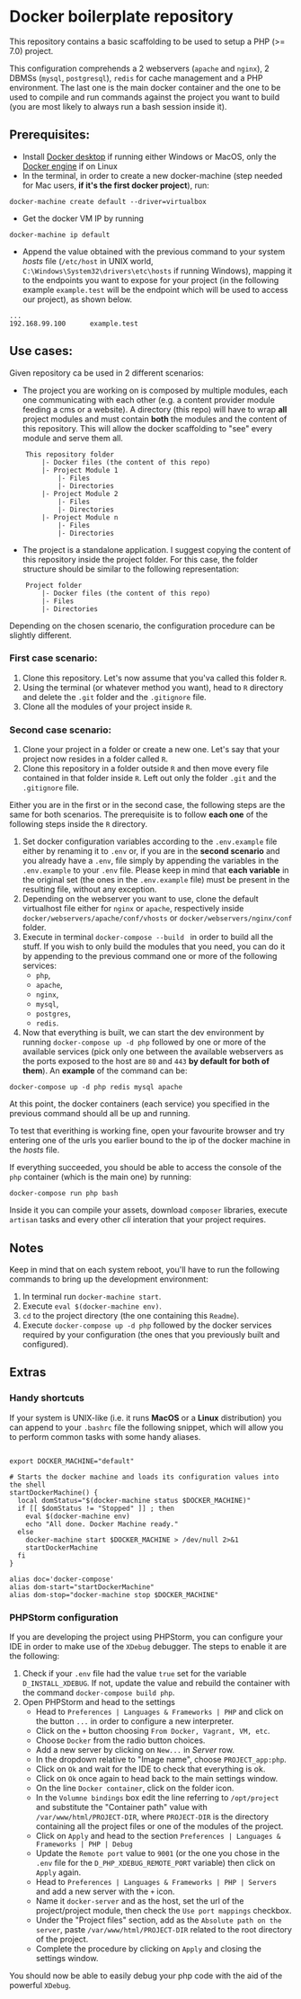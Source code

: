 # Docker boilerplate repository
 This repository contains a basic scaffolding to be used to setup a PHP (>= 7.0) project.

 This configuration comprehends a 2 webservers (`apache` and `nginx`), 2 DBMSs (`mysql`, `postgresql`), `redis` for cache management and a PHP environment. The last one is the main docker container and the one to be used to compile and run commands against the project you want to build (you are most likely to always run a bash session inside it).

## Prerequisites:

- Install [Docker desktop](https://www.docker.com/products/docker-desktop) if running either Windows or MacOS, only the [Docker engine](https://www.docker.com/products/docker-engine) if on Linux
- In the terminal, in order to create a new docker-machine (step needed for Mac users, **if it's the first docker project**), run:
```
docker-machine create default --driver=virtualbox
```

- Get the docker VM IP by running 
```
docker-machine ip default
```
- Append the value obtained with the previous command to your system *hosts* file (`/etc/host` in UNIX world, `C:\Windows\System32\drivers\etc\hosts` if running Windows), mapping it to the endpoints you want to expose for your project (in the following example `example.test` will be the endpoint which will be used to access our project), as shown below.
```
...
192.168.99.100		example.test
```

## Use cases:

Given repository ca be used in 2 different scenarios:

- The project you are working on is composed by multiple modules, each one communicating with each other (e.g. a content provider module feeding a cms or a website). A directory (this repo) will have to wrap **all** project modules and must contain **both** the modules and the content of this repository. This will allow the docker scaffolding to "see" every module and serve them all.

```
	This repository folder
		|- Docker files (the content of this repo)
		|- Project Module 1
			|- Files
			|- Directories
		|- Project Module 2
			|- Files
			|- Directories
		|- Project Module n
			|- Files
			|- Directories
```

- The project is a standalone application. I suggest copying the content of this repository inside the project folder. For this case, the folder structure should be similar to the following representation:

```
	Project folder
		|- Docker files (the content of this repo)
		|- Files
		|- Directories
```

Depending on the chosen scenario, the configuration procedure can be slightly different.

### First case scenario:

1. Clone this repository. Let's now assume that you'va called this folder `R`.
2. Using the terminal (or whatever method you want), head to `R` directory and delete the `.git` folder and the `.gitignore` file.
3. Clone all the modules of your project inside `R`.

### Second case scenario:

1. Clone your project in a folder or create a new one. Let's say that your project now resides in a folder called `R`.
2. Clone this repository in a folder outside `R` and then move every file contained in that folder inside `R`. Left out only the folder `.git` and the `.gitignore` file.

Either you are in the first or in the second case, the following steps are the same for both scenarios. The prerequisite is to follow **each one** of the following steps inside the `R` directory.

1. Set docker configuration variables according to the `.env.example` file either by renaming it to `.env` or, if you are in the **second scenario** and you already have a `.env`, file simply by appending the variables in the `.env.example` to your `.env` file. Please keep in mind that **each variable** in the original set (the ones in the `.env.example` file) must be present in the resulting file, without any exception.
2. Depending on the webserver you want to use, clone the default virtualhost file either for `nginx` or `apache`, respectively inside `docker/webservers/apache/conf/vhosts` or `docker/webservers/nginx/conf` folder.
3. Execute in terminal `docker-compose --build ` in order to build all the stuff. If you wish to only build the modules that you need, you can do it by appending to the previous command one or more of the following services:
	- `php`,
	- `apache`,
	- `nginx`,
	- `mysql`,
	- `postgres`,
	- `redis`.
4. Now that everything is built, we can start the dev environment by running `docker-compose up -d php` followed by one or more of the available services (pick only one between the available webservers as the ports exposed to the host are `80` and `443` **by default for both of them**). An **example** of the command can be:
```
docker-compose up -d php redis mysql apache
```

At this point, the docker containers (each service) you specified in the previous command should all be up and running.

To test that everithing is working fine, open your favourite browser and try entering one of the urls you earlier bound to the ip of the docker machine in the *hosts* file.

If everything succeeded, you should be able to access the console of the `php` container (which is the main one) by running:
```
docker-compose run php bash
```
Inside it you can compile your assets, download `composer` libraries, execute `artisan` tasks and every other *cli* interation that your project requires.

## Notes

Keep in mind that on each system reboot, you'll have to run the following commands to bring up the development environment:
1. In terminal run `docker-machine start`.
2. Execute `eval $(docker-machine env)`.
3. `cd` to the project directory (the one containing this `Readme`).
4. Execute `docker-compose up -d php` followed by the docker services required by your configuration (the ones that you previously built and configured).

## Extras

### Handy shortcuts

If your system is UNIX-like (i.e. it runs **MacOS** or a **Linux** distribution) you can append to your `.bashrc` file the following snippet, which will allow you to perform common tasks with some handy aliases.
```

export DOCKER_MACHINE="default"

# Starts the docker machine and loads its configuration values into the shell
startDockerMachine() {
  local domStatus="$(docker-machine status $DOCKER_MACHINE)"
  if [[ $domStatus != "Stopped" ]] ; then
    eval $(docker-machine env)
    echo "All done. Docker Machine ready."
  else 
  	docker-machine start $DOCKER_MACHINE > /dev/null 2>&1
  	startDockerMachine
  fi
}

alias doc='docker-compose'
alias dom-start="startDockerMachine"
alias dom-stop="docker-machine stop $DOCKER_MACHINE"

```


### **PHPStorm** configuration

If you are developing the project using PHPStorm, you can configure your IDE in order to make use of the `XDebug` debugger. The steps to enable it are the following:

1. Check if your `.env` file had the value `true` set for the variable `D_INSTALL_XDEBUG`. If not, update the value and rebuild the container with the command `docker-compose build php`.
2. Open PHPStorm and head to the settings
	- Head to `Preferences | Languages & Frameworks | PHP` and click on the button `...` in order to configure a new interpreter.
	- Click on the `+` button choosing `From Docker, Vagrant, VM, etc`.
	- Choose `Docker` from the radio button choices.
	- Add a new server by clicking on `New...` in *Server* row.
	- In the dropdown relative to "Image name", choose `PROJECT_app:php`.
	- Click on `Ok` and wait for the IDE to check that everything is ok.
	- Click on `Ok` once again to head back to the main settings window.
	- On the line `Docker container`, click on the folder icon.
	- In the `Volumne bindings` box edit the line referring to `/opt/project` and substitute the "Container path" value with `/var/www/html/PROJECT-DIR`, where `PROJECT-DIR` is the directory containing all the project files or one of the modules of the project.
	- Click on `Apply` and head to the section `Preferences | Languages & Frameworks | PHP | Debug`
	- Update the `Remote port` value to `9001` (or the one you chose in the `.env` file for the `D_PHP_XDEBUG_REMOTE_PORT` variable) then click on `Apply` again.
	- Head to `Preferences | Languages & Frameworks | PHP | Servers` and add a new server with the `+` icon.
	- Name it `docker-server` and as the host, set the url of the project/project module, then check the `Use port mappings` checkbox.
	- Under the "Project files" section, add as the `Absolute path on the server`, paste `/var/www/html/PROJECT-DIR` related to the root directory of the project.
	- Complete the procedure by clicking on `Apply` and closing the settings window.

You should now be able to easily debug your php code with the aid of the powerful `XDebug`.